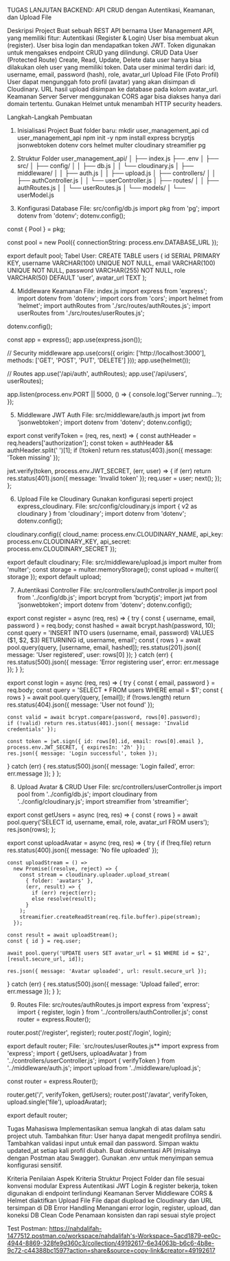 TUGAS LANJUTAN BACKEND: API CRUD dengan Autentikasi, Keamanan, dan Upload File

Deskripsi Project
Buat sebuah REST API bernama User Management API, yang memiliki fitur:
Autentikasi (Register & Login)
User bisa membuat akun (register).
User bisa login dan mendapatkan token JWT.
Token digunakan untuk mengakses endpoint CRUD yang dilindungi.
CRUD Data User (Protected Route)
Create, Read, Update, Delete data user hanya bisa dilakukan oleh user yang memiliki token.
Data user minimal terdiri dari:
id, username, email, password (hash), role, avatar_url
Upload File (Foto Profil)
User dapat mengunggah foto profil (avatar) yang akan disimpan di Cloudinary.
URL hasil upload disimpan ke database pada kolom avatar_url.
Keamanan Server
Server menggunakan CORS agar bisa diakses hanya dari domain tertentu.
Gunakan Helmet untuk menambah HTTP security headers.

Langkah-Langkah Pembuatan
1. Inisialisasi Project
Buat folder baru:
mkdir user_management_api
cd user_management_api
npm init -y
npm install express bcryptjs jsonwebtoken dotenv cors helmet multer cloudinary streamifier pg

2. Struktur Folder
user_management_api/
│
├── index.js
├── .env
│
├── src/
│   ├── config/
│   │   ├── db.js
│   │   └── cloudinary.js
│   ├── middleware/
│   │   ├── auth.js
│   │   ├── upload.js
│   ├── controllers/
│   │   ├── authController.js
│   │   └── userController.js
│   ├── routes/
│   │   ├── authRoutes.js
│   │   └── userRoutes.js
│   └── models/
│       └── userModel.js

3. Konfigurasi Database
File: src/config/db.js
import pkg from 'pg';
import dotenv from 'dotenv';
dotenv.config();

const { Pool } = pkg;

const pool = new Pool({
  connectionString: process.env.DATABASE_URL
});

export default pool;
Tabel User:
CREATE TABLE users (
  id SERIAL PRIMARY KEY,
  username VARCHAR(100) UNIQUE NOT NULL,
  email VARCHAR(100) UNIQUE NOT NULL,
  password VARCHAR(255) NOT NULL,
  role VARCHAR(50) DEFAULT 'user',
  avatar_url TEXT
);

4. Middleware Keamanan
File: index.js
import express from 'express';
import dotenv from 'dotenv';
import cors from 'cors';
import helmet from 'helmet';
import authRoutes from './src/routes/authRoutes.js';
import userRoutes from './src/routes/userRoutes.js';

dotenv.config();

const app = express();
app.use(express.json());

// Security middleware
app.use(cors({
  origin: ['http://localhost:3000'],
  methods: ['GET', 'POST', 'PUT', 'DELETE']
}));
app.use(helmet());

// Routes
app.use('/api/auth', authRoutes);
app.use('/api/users', userRoutes);

app.listen(process.env.PORT || 5000, () => {
  console.log('Server running...');
});

5. Middleware JWT Auth
File: src/middleware/auth.js
import jwt from 'jsonwebtoken';
import dotenv from 'dotenv';
dotenv.config();

export const verifyToken = (req, res, next) => {
  const authHeader = req.headers['authorization'];
  const token = authHeader && authHeader.split(' ')[1];
  if (!token) return res.status(403).json({ message: 'Token missing' });

  jwt.verify(token, process.env.JWT_SECRET, (err, user) => {
    if (err) return res.status(401).json({ message: 'Invalid token' });
    req.user = user;
    next();
  });
};

6. Upload File ke Cloudinary
Gunakan konfigurasi seperti project express_cloudinary.
File: src/config/cloudinary.js
import { v2 as cloudinary } from 'cloudinary';
import dotenv from 'dotenv';
dotenv.config();

cloudinary.config({
  cloud_name: process.env.CLOUDINARY_NAME,
  api_key: process.env.CLOUDINARY_KEY,
  api_secret: process.env.CLOUDINARY_SECRET
});

export default cloudinary;
File: src/middleware/upload.js
import multer from 'multer';
const storage = multer.memoryStorage();
const upload = multer({ storage });
export default upload;

7. Autentikasi Controller
File: src/controllers/authController.js
import pool from '../config/db.js';
import bcrypt from 'bcryptjs';
import jwt from 'jsonwebtoken';
import dotenv from 'dotenv';
dotenv.config();

export const register = async (req, res) => {
  try {
    const { username, email, password } = req.body;
    const hashed = await bcrypt.hash(password, 10);
    const query = 'INSERT INTO users (username, email, password) VALUES ($1, $2, $3) RETURNING id, username, email';
    const { rows } = await pool.query(query, [username, email, hashed]);
    res.status(201).json({ message: 'User registered', user: rows[0] });
  } catch (err) {
    res.status(500).json({ message: 'Error registering user', error: err.message });
  }
};

export const login = async (req, res) => {
  try {
    const { email, password } = req.body;
    const query = 'SELECT * FROM users WHERE email = $1';
    const { rows } = await pool.query(query, [email]);
    if (!rows.length) return res.status(404).json({ message: 'User not found' });

    const valid = await bcrypt.compare(password, rows[0].password);
    if (!valid) return res.status(401).json({ message: 'Invalid credentials' });

    const token = jwt.sign({ id: rows[0].id, email: rows[0].email }, process.env.JWT_SECRET, { expiresIn: '2h' });
    res.json({ message: 'Login successful', token });
  } catch (err) {
    res.status(500).json({ message: 'Login failed', error: err.message });
  }
};

8. Upload Avatar & CRUD User
File: src/controllers/userController.js
import pool from '../config/db.js';
import cloudinary from '../config/cloudinary.js';
import streamifier from 'streamifier';

export const getUsers = async (req, res) => {
  const { rows } = await pool.query('SELECT id, username, email, role, avatar_url FROM users');
  res.json(rows);
};

export const uploadAvatar = async (req, res) => {
  try {
    if (!req.file) return res.status(400).json({ message: 'No file uploaded' });

    const uploadStream = () =>
      new Promise((resolve, reject) => {
        const stream = cloudinary.uploader.upload_stream(
          { folder: 'avatars' },
          (err, result) => {
            if (err) reject(err);
            else resolve(result);
          }
        );
        streamifier.createReadStream(req.file.buffer).pipe(stream);
      });

    const result = await uploadStream();
    const { id } = req.user;

    await pool.query('UPDATE users SET avatar_url = $1 WHERE id = $2', [result.secure_url, id]);

    res.json({ message: 'Avatar uploaded', url: result.secure_url });
  } catch (err) {
    res.status(500).json({ message: 'Upload failed', error: err.message });
  }
};

9. Routes
File: src/routes/authRoutes.js
import express from 'express';
import { register, login } from '../controllers/authController.js';
const router = express.Router();

router.post('/register', register);
router.post('/login', login);

export default router;
File: `src/routes/userRoutes.js**
import express from 'express';
import { getUsers, uploadAvatar } from '../controllers/userController.js';
import { verifyToken } from '../middleware/auth.js';
import upload from '../middleware/upload.js';

const router = express.Router();

router.get('/', verifyToken, getUsers);
router.post('/avatar', verifyToken, upload.single('file'), uploadAvatar);

export default router;

Tugas Mahasiswa
Implementasikan semua langkah di atas dalam satu project utuh.
Tambahkan fitur:
User hanya dapat mengedit profilnya sendiri.
Tambahkan validasi input untuk email dan password.
Simpan waktu updated_at setiap kali profil diubah.
Buat dokumentasi API (misalnya dengan Postman atau Swagger).
Gunakan .env untuk menyimpan semua konfigurasi sensitif.

Kriteria Penilaian
Aspek
Kriteria
Struktur Project
Folder dan file sesuai konvensi modular Express
Autentikasi JWT
Login & register bekerja, token digunakan di endpoint terlindungi
Keamanan Server
Middleware CORS & Helmet diaktifkan
Upload File
File dapat diupload ke Cloudinary dan URL tersimpan di DB
Error Handling
Menangani error login, register, upload, dan koneksi DB
Clean Code
Penamaan konsisten dan rapi sesuai style project

Test Postman: https://nahdalifah-1477512.postman.co/workspace/nahdalifah's-Workspace~5acd1879-ee0c-4944-8869-328fe9d360c3/collection/49192617-6e34063b-b6c6-4b8e-9c72-c44388bc1597?action=share&source=copy-link&creator=49192617